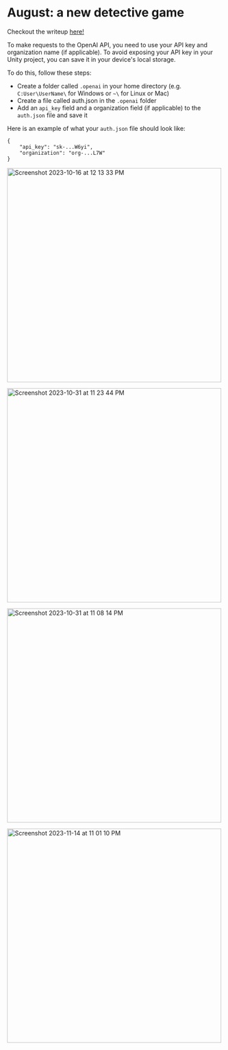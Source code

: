 # August: a new detective game 

Checkout the writeup [here!](https://github.com/user-attachments/files/23153787/CS191W.Report.docx)

To make requests to the OpenAI API, you need to use your API key and organization name (if applicable). To avoid exposing your API key in your Unity project, you can save it in your device's local storage.

To do this, follow these steps:

- Create a folder called `.openai` in your home directory (e.g. `C:User\UserName\` for Windows or `~\` for Linux or Mac)
- Create a file called auth.json in the `.openai` folder
- Add an `api_key` field and a organization field (if applicable) to the `auth.json` file and save it

Here is an example of what your `auth.json` file should look like:
```
{
    "api_key": "sk-...W6yi",
    "organization": "org-...L7W"
}
```


<p>
<img width="500" alt="Screenshot 2023-10-16 at 12 13 33 PM" src="https://github.com/mifu67/august/assets/83109586/49839f80-974e-4f41-b343-fde882a25888">
<p>
<img width="500" alt="Screenshot 2023-10-31 at 11 23 44 PM" src="https://github.com/mifu67/august/assets/83109586/6da1fc69-76ed-4477-aecf-2098063bd7f1">
<p>
<img width="500" alt="Screenshot 2023-10-31 at 11 08 14 PM" src="https://github.com/mifu67/august/assets/83109586/c9376f6b-ed1e-427f-99c5-442b6c924ca9">
<p>
<img width="500" alt="Screenshot 2023-11-14 at 11 01 10 PM" src="https://github.com/mifu67/august/assets/83109586/dd62591f-e046-4584-980d-98168add0217">
</p>
